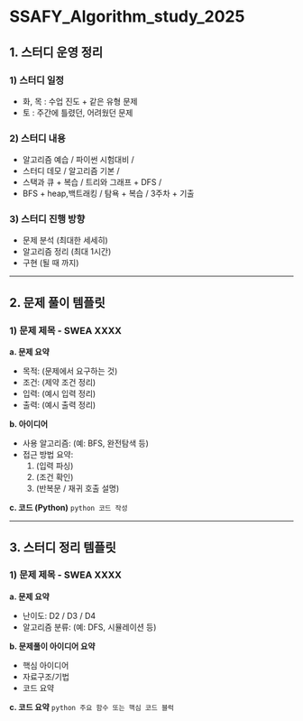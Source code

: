 # SSAFY_Algorithm_study_2025
## 1. 스터디 운영 정리
  ### 1) 스터디 일정
  + 화, 목 : 수업 진도 + 같은 유형 문제
  + 토 : 주간에 틀렸던, 어려웠던 문제
  
  ### 2) 스터디 내용
  + 알고리즘 예습 / 파이썬 시험대비 / 
  + 스터디 데모 / 알고리즘 기본 / 
  + 스택과 큐 + 복습 / 트리와 그래프 + DFS / 
  + BFS + heap,백트래킹 / 탐욕 + 복습 / 3주차 + 기출
  
  ### 3) 스터디 진행 방향
  + 문제 분석 (최대한 세세히)
  + 알고리즘 정리 (최대 1시간)
  + 구현 (될 때 까지)

---

## 2. 문제 풀이 템플릿
  ### 1) 문제 제목 - SWEA XXXX
  **a. 문제 요약**
  + 목적: (문제에서 요구하는 것)
  + 조건: (제약 조건 정리)
  + 입력: (예시 입력 정리)
  + 출력: (예시 출력 정리)
      
  **b. 아이디어**
  + 사용 알고리즘: (예: BFS, 완전탐색 등)
  + 접근 방법 요약:
      1. (입력 파싱)
      2. (조건 확인)
      3. (반복문 / 재귀 호출 설명)
 
  **c. 코드 (Python)**
    ```python
      코드 작성
    ```

---

## 3. 스터디 정리 템플릿
  ### 1) 문제 제목 - SWEA XXXX
  **a. 문제 요약**
  + 난이도: D2 / D3 / D4
  + 알고리즘 분류: (예: DFS, 시뮬레이션 등)  
      
  **b. 문제풀이 아이디어 요약**
  + 핵심 아이디어
  + 자료구조/기법
  + 코드 요약
 
  **c. 코드 요약**
    ```python
      주요 함수 또는 핵심 코드 블럭
    ``` 
